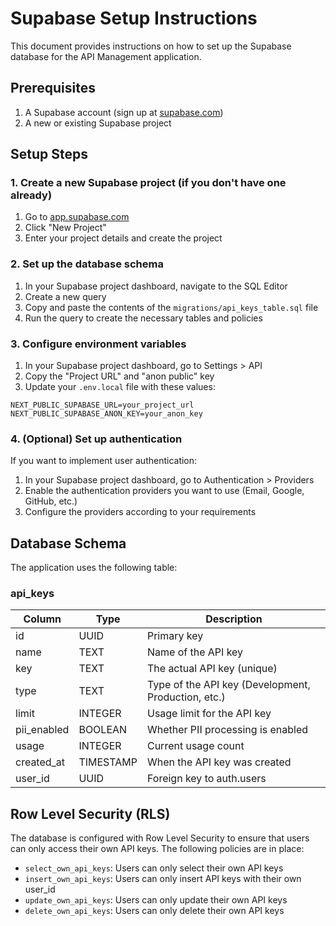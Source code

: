 # Supabase Setup Instructions

This document provides instructions on how to set up the Supabase database for the API Management application.

## Prerequisites

1. A Supabase account (sign up at [supabase.com](https://supabase.com))
2. A new or existing Supabase project

## Setup Steps

### 1. Create a new Supabase project (if you don't have one already)

1. Go to [app.supabase.com](https://app.supabase.com)
2. Click "New Project"
3. Enter your project details and create the project

### 2. Set up the database schema

1. In your Supabase project dashboard, navigate to the SQL Editor
2. Create a new query
3. Copy and paste the contents of the `migrations/api_keys_table.sql` file
4. Run the query to create the necessary tables and policies

### 3. Configure environment variables

1. In your Supabase project dashboard, go to Settings > API
2. Copy the "Project URL" and "anon public" key
3. Update your `.env.local` file with these values:

```
NEXT_PUBLIC_SUPABASE_URL=your_project_url
NEXT_PUBLIC_SUPABASE_ANON_KEY=your_anon_key
```

### 4. (Optional) Set up authentication

If you want to implement user authentication:

1. In your Supabase project dashboard, go to Authentication > Providers
2. Enable the authentication providers you want to use (Email, Google, GitHub, etc.)
3. Configure the providers according to your requirements

## Database Schema

The application uses the following table:

### api_keys

| Column       | Type      | Description                               |
|--------------|-----------|-------------------------------------------|
| id           | UUID      | Primary key                               |
| name         | TEXT      | Name of the API key                       |
| key          | TEXT      | The actual API key (unique)               |
| type         | TEXT      | Type of the API key (Development, Production, etc.) |
| limit        | INTEGER   | Usage limit for the API key               |
| pii_enabled  | BOOLEAN   | Whether PII processing is enabled         |
| usage        | INTEGER   | Current usage count                       |
| created_at   | TIMESTAMP | When the API key was created              |
| user_id      | UUID      | Foreign key to auth.users                 |

## Row Level Security (RLS)

The database is configured with Row Level Security to ensure that users can only access their own API keys. The following policies are in place:

- `select_own_api_keys`: Users can only select their own API keys
- `insert_own_api_keys`: Users can only insert API keys with their own user_id
- `update_own_api_keys`: Users can only update their own API keys
- `delete_own_api_keys`: Users can only delete their own API keys 